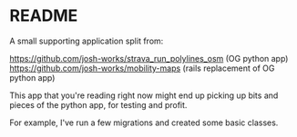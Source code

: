 # README

A small supporting application split from:

https://github.com/josh-works/strava_run_polylines_osm (OG python app)
https://github.com/josh-works/mobility-maps (rails replacement of OG python app)

This app that you're reading right now might end up picking up bits and pieces of the python app, for testing and profit.

For example, I've run a few migrations and created some basic classes.

